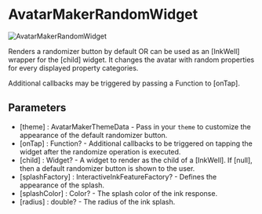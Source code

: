 # AvatarMakerRandomWidget

![AvatarMakerRandomWidget](https://github.com/RoadTripMoustache/avatar_maker/assets/36586573/5a20d383-2287-417c-975f-99373fe59b70)

Renders a randomizer button by default OR can be used as an [InkWell] wrapper for the [child] widget. It changes the avatar with random properties for every displayed property categories.

Additional callbacks may be triggered by passing a Function to [onTap].

## Parameters
- [theme] : AvatarMakerThemeData - Pass in your `theme` to customize the appearance of the default randomizer button.
- [onTap] : Function? - Additional callbacks to be triggered on tapping the widget after the randomize operation is executed.
- [child] : Widget? - A widget to render as the child of a [InkWell]. If [null], then a default randomizer button is shown to the user.
- [splashFactory] : InteractiveInkFeatureFactory? - Defines the appearance of the splash.
- [splashColor] : Color? - The splash color of the ink response.
- [radius] : double? - The radius of the ink splash.
